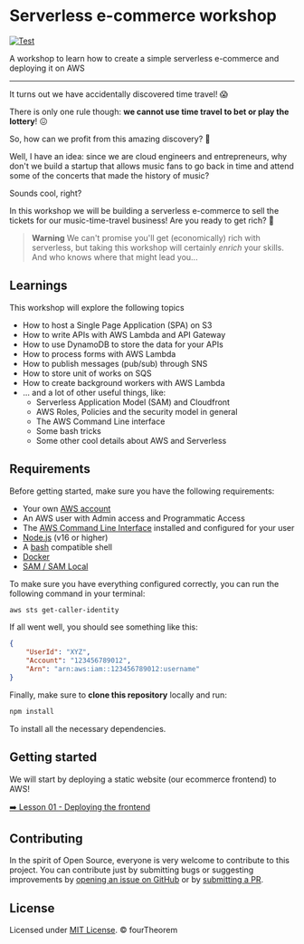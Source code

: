 # Serverless e-commerce workshop

[![Test](https://github.com/fourTheorem/serverless-ecommerce-workshop/actions/workflows/test.yml/badge.svg)](https://github.com/fourTheorem/serverless-ecommerce-workshop/actions/workflows/test.yml)

A workshop to learn how to create a simple serverless e-commerce and deploying it on AWS

---

It turns out we have accidentally discovered time travel! 😱

There is only one rule though: **we cannot use time travel to bet or play the lottery**! 😖

So, how can we profit from this amazing discovery? 🤔

Well, I have an idea: since we are cloud engineers and entrepreneurs, why don't we build a startup that allows music fans to go back in time and attend some of the concerts that made the history of music?

Sounds cool, right?

In this workshop we will be building a serverless e-commerce to sell the tickets for our music-time-travel business! Are you ready to get rich? 🤑

> **Warning**
> We can't promise you'll get (economically) rich with serverless, but taking this workshop will certainly _enrich_ your skills. And who knows where that might lead you...


## Learnings

This workshop will explore the following topics

- How to host a Single Page Application (SPA) on S3
- How to write APIs with AWS Lambda and API Gateway
- How to use DynamoDB to store the data for your APIs
- How to process forms with AWS Lambda
- How to publish messages (pub/sub) through SNS
- How to store unit of works on SQS
- How to create background workers with AWS Lambda
- ... and a lot of other useful things, like:
  - Serverless Application Model (SAM) and Cloudfront
  - AWS Roles, Policies and the security model in general
  - The AWS Command Line interface
  - Some bash tricks
  - Some other cool details about AWS and Serverless


## Requirements

Before getting started, make sure you have the following requirements:

 - Your own [AWS account](https://aws.amazon.com/free)
 - An AWS user with Admin access and Programmatic Access
 - The [AWS Command Line Interface](https://aws.amazon.com/cli) installed and configured for your user
 - [Node.js](https://nodejs.org) (v16 or higher)
 - A [bash](https://www.gnu.org/software/bash) compatible shell
 - [Docker](https://www.docker.com/)
 - [SAM / SAM Local](https://aws.amazon.com/serverless/sam/)

To make sure you have everything configured correctly, you can run the following command in your terminal:

```bash
aws sts get-caller-identity
```

If all went well, you should see something like this:

```json
{
    "UserId": "XYZ",
    "Account": "123456789012",
    "Arn": "arn:aws:iam::123456789012:username"
}
```

Finally, make sure to **clone this repository** locally and run:

```bash
npm install
```

To install all the necessary dependencies.


## Getting started

We will start by deploying a static website (our ecommerce frontend) to AWS!

[➡️ Lesson 01 - Deploying the frontend](/lessons/01-deploying-the-frontend/README.md)


## Contributing

In the spirit of Open Source, everyone is very welcome to contribute to this project.
You can contribute just by submitting bugs or suggesting improvements by
[opening an issue on GitHub](https://github.com/fourTheorem/serverless-ecommerce-workshop/issues) or by [submitting a PR](https://github.com/fourTheorem/serverless-ecommerce-workshop/pulls).


## License

Licensed under [MIT License](LICENSE). © fourTheorem
